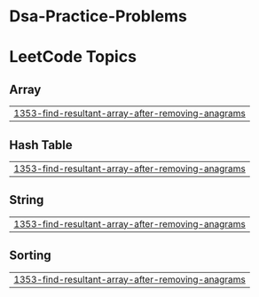 # Dsa-Practice-Problems
<!---LeetCode Topics Start-->
# LeetCode Topics
## Array
|  |
| ------- |
| [1353-find-resultant-array-after-removing-anagrams](https://github.com/Mohammad-Ahmad003/Dsa-Practice-Problems/tree/master/1353-find-resultant-array-after-removing-anagrams) |
## Hash Table
|  |
| ------- |
| [1353-find-resultant-array-after-removing-anagrams](https://github.com/Mohammad-Ahmad003/Dsa-Practice-Problems/tree/master/1353-find-resultant-array-after-removing-anagrams) |
## String
|  |
| ------- |
| [1353-find-resultant-array-after-removing-anagrams](https://github.com/Mohammad-Ahmad003/Dsa-Practice-Problems/tree/master/1353-find-resultant-array-after-removing-anagrams) |
## Sorting
|  |
| ------- |
| [1353-find-resultant-array-after-removing-anagrams](https://github.com/Mohammad-Ahmad003/Dsa-Practice-Problems/tree/master/1353-find-resultant-array-after-removing-anagrams) |
<!---LeetCode Topics End-->